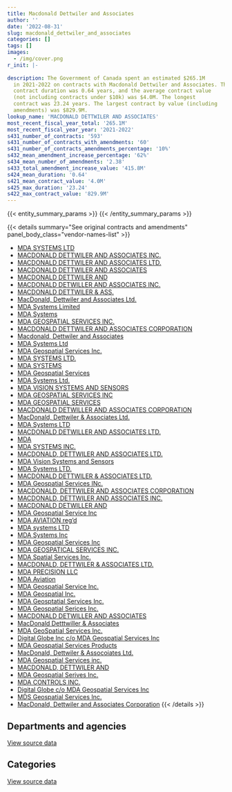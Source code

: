 ```yaml
---
title: Macdonald Dettwiler and Associates
author: ''
date: '2022-08-31'
slug: macdonald_dettwiler_and_associates
categories: []
tags: []
images:
  - /img/cover.png
r_init: |-
  
description: The Government of Canada spent an estimated $265.1M
  in 2021-2022 on contracts with Macdonald Dettwiler and Associates. The average
  contract duration was 0.64 years, and the average contract value
  (not including contracts under $10k) was $4.0M. The longest
  contract was 23.24 years. The largest contract by value (including
  amendments) was $829.9M.
lookup_name: 'MACDONALD DETTWILER AND ASSOCIATES'
most_recent_fiscal_year_total: '265.1M'
most_recent_fiscal_year_year: '2021-2022'
s431_number_of_contracts: '593'
s431_number_of_contracts_with_amendments: '60'
s431_number_of_contracts_amendments_percentage: '10%'
s432_mean_amendment_increase_percentage: '62%'
s434_mean_number_of_amendments: '2.38'
s433_total_amendment_increase_value: '415.8M'
s424_mean_duration: '0.64'
s421_mean_contract_value: '4.0M'
s425_max_duration: '23.24'
s422_max_contract_value: '829.9M'
---
```


<script src="/rmarkdown-libs/htmlwidgets/htmlwidgets.js"></script>
<link href="/rmarkdown-libs/datatables-css/datatables-crosstalk.css" rel="stylesheet" />
<script src="/rmarkdown-libs/datatables-binding/datatables.js"></script>
<script src="/rmarkdown-libs/jquery/jquery-3.6.0.min.js"></script>
<link href="/rmarkdown-libs/dt-core-bootstrap/css/dataTables.bootstrap.min.css" rel="stylesheet" />
<link href="/rmarkdown-libs/dt-core-bootstrap/css/dataTables.bootstrap.extra.css" rel="stylesheet" />
<script src="/rmarkdown-libs/dt-core-bootstrap/js/jquery.dataTables.min.js"></script>
<script src="/rmarkdown-libs/dt-core-bootstrap/js/dataTables.bootstrap.min.js"></script>
<link href="/rmarkdown-libs/crosstalk/css/crosstalk.min.css" rel="stylesheet" />
<script src="/rmarkdown-libs/crosstalk/js/crosstalk.min.js"></script>
<script src="/rmarkdown-libs/htmlwidgets/htmlwidgets.js"></script>
<link href="/rmarkdown-libs/datatables-css/datatables-crosstalk.css" rel="stylesheet" />
<script src="/rmarkdown-libs/datatables-binding/datatables.js"></script>
<script src="/rmarkdown-libs/jquery/jquery-3.6.0.min.js"></script>
<link href="/rmarkdown-libs/dt-core-bootstrap/css/dataTables.bootstrap.min.css" rel="stylesheet" />
<link href="/rmarkdown-libs/dt-core-bootstrap/css/dataTables.bootstrap.extra.css" rel="stylesheet" />
<script src="/rmarkdown-libs/dt-core-bootstrap/js/jquery.dataTables.min.js"></script>
<script src="/rmarkdown-libs/dt-core-bootstrap/js/dataTables.bootstrap.min.js"></script>
<link href="/rmarkdown-libs/crosstalk/css/crosstalk.min.css" rel="stylesheet" />
<script src="/rmarkdown-libs/crosstalk/js/crosstalk.min.js"></script>

{{< entity_summary_params >}}
{{< /entity_summary_params >}}

{{< details summary="See original contracts and amendments" panel_body_class="vendor-names-list" >}}
- [MDA SYSTEMS LTD](https://search.open.canada.ca/en/ct/?sort=contract_value_f%20desc&page=1&search_text=%22MDA%20SYSTEMS%20LTD%22)
- [MACDONALD DETTWILER AND ASSOCIATES INC.](https://search.open.canada.ca/en/ct/?sort=contract_value_f%20desc&page=1&search_text=%22MACDONALD%20DETTWILER%20AND%20ASSOCIATES%20INC.%22)
- [MACDONALD DETTWILER AND ASSOCIATES LTD.](https://search.open.canada.ca/en/ct/?sort=contract_value_f%20desc&page=1&search_text=%22MACDONALD%20DETTWILER%20AND%20ASSOCIATES%20LTD.%22)
- [MACDONALD DETTWILER AND ASSOCIATES](https://search.open.canada.ca/en/ct/?sort=contract_value_f%20desc&page=1&search_text=%22MACDONALD%20DETTWILER%20AND%20ASSOCIATES%22)
- [MACDONALD DETTWILER AND](https://search.open.canada.ca/en/ct/?sort=contract_value_f%20desc&page=1&search_text=%22MACDONALD%20DETTWILER%20AND%22)
- [MACDONALD DETWILLER AND ASSOCIATES INC.](https://search.open.canada.ca/en/ct/?sort=contract_value_f%20desc&page=1&search_text=%22MACDONALD%20DETWILLER%20AND%20ASSOCIATES%20INC.%22)
- [MACDONALD DETTWILER & ASS.](https://search.open.canada.ca/en/ct/?sort=contract_value_f%20desc&page=1&search_text=%22MACDONALD%20DETTWILER%20%26%20ASS.%22)
- [MacDonald, Dettwiler and Associates Ltd.](https://search.open.canada.ca/en/ct/?sort=contract_value_f%20desc&page=1&search_text=%22MacDonald%2c%20Dettwiler%20and%20Associates%20Ltd.%22)
- [MDA Systems Limited](https://search.open.canada.ca/en/ct/?sort=contract_value_f%20desc&page=1&search_text=%22MDA%20Systems%20Limited%22)
- [MDA Systems](https://search.open.canada.ca/en/ct/?sort=contract_value_f%20desc&page=1&search_text=%22MDA%20Systems%22)
- [MDA GEOSPATIAL SERVICES INC.](https://search.open.canada.ca/en/ct/?sort=contract_value_f%20desc&page=1&search_text=%22MDA%20GEOSPATIAL%20SERVICES%20INC.%22)
- [MACDONALD DETTWILER AND ASSOCIATES CORPORATION](https://search.open.canada.ca/en/ct/?sort=contract_value_f%20desc&page=1&search_text=%22MACDONALD%20DETTWILER%20AND%20ASSOCIATES%20CORPORATION%22)
- [Macdonald, Dettwiler and Associates](https://search.open.canada.ca/en/ct/?sort=contract_value_f%20desc&page=1&search_text=%22Macdonald%2c%20Dettwiler%20and%20Associates%22)
- [MDA Systems Ltd](https://search.open.canada.ca/en/ct/?sort=contract_value_f%20desc&page=1&search_text=%22MDA%20Systems%20Ltd%22)
- [MDA Geospatial Services Inc.](https://search.open.canada.ca/en/ct/?sort=contract_value_f%20desc&page=1&search_text=%22MDA%20Geospatial%20Services%20Inc.%22)
- [MDA SYSTEMS LTD.](https://search.open.canada.ca/en/ct/?sort=contract_value_f%20desc&page=1&search_text=%22MDA%20SYSTEMS%20LTD.%22)
- [MDA SYSTEMS](https://search.open.canada.ca/en/ct/?sort=contract_value_f%20desc&page=1&search_text=%22MDA%20SYSTEMS%22)
- [MDA Geospatial Services](https://search.open.canada.ca/en/ct/?sort=contract_value_f%20desc&page=1&search_text=%22MDA%20Geospatial%20Services%22)
- [MDA Systems Ltd.](https://search.open.canada.ca/en/ct/?sort=contract_value_f%20desc&page=1&search_text=%22MDA%20Systems%20Ltd.%22)
- [MDA VISION SYSTEMS AND SENSORS](https://search.open.canada.ca/en/ct/?sort=contract_value_f%20desc&page=1&search_text=%22MDA%20VISION%20SYSTEMS%20AND%20SENSORS%22)
- [MDA GEOSPATIAL SERVICES INC](https://search.open.canada.ca/en/ct/?sort=contract_value_f%20desc&page=1&search_text=%22MDA%20GEOSPATIAL%20SERVICES%20INC%22)
- [MDA GEOSPATIAL SERVICES](https://search.open.canada.ca/en/ct/?sort=contract_value_f%20desc&page=1&search_text=%22MDA%20GEOSPATIAL%20SERVICES%22)
- [MACDONALD DETWILLER AND ASSOCIATES CORPORATION](https://search.open.canada.ca/en/ct/?sort=contract_value_f%20desc&page=1&search_text=%22MACDONALD%20DETWILLER%20AND%20ASSOCIATES%20CORPORATION%22)
- [MacDonald, Dettwiler & Associates Ltd.](https://search.open.canada.ca/en/ct/?sort=contract_value_f%20desc&page=1&search_text=%22MacDonald%2c%20Dettwiler%20%26%20Associates%20Ltd.%22)
- [MDA Systems LTD](https://search.open.canada.ca/en/ct/?sort=contract_value_f%20desc&page=1&search_text=%22MDA%20Systems%20LTD%22)
- [MACDONALD DETWILLER AND ASSOCIATES LTD.](https://search.open.canada.ca/en/ct/?sort=contract_value_f%20desc&page=1&search_text=%22MACDONALD%20DETWILLER%20AND%20ASSOCIATES%20LTD.%22)
- [MDA](https://search.open.canada.ca/en/ct/?sort=contract_value_f%20desc&page=1&search_text=%22MDA%22)
- [MDA SYSTEMS INC.](https://search.open.canada.ca/en/ct/?sort=contract_value_f%20desc&page=1&search_text=%22MDA%20SYSTEMS%20INC.%22)
- [MACDONALD, DETTWILER AND ASSOCIATES LTD.](https://search.open.canada.ca/en/ct/?sort=contract_value_f%20desc&page=1&search_text=%22MACDONALD%2c%20DETTWILER%20AND%20ASSOCIATES%20LTD.%22)
- [MDA Vision Systems and Sensors](https://search.open.canada.ca/en/ct/?sort=contract_value_f%20desc&page=1&search_text=%22MDA%20Vision%20Systems%20and%20Sensors%22)
- [MDA Systems LTD.](https://search.open.canada.ca/en/ct/?sort=contract_value_f%20desc&page=1&search_text=%22MDA%20Systems%20LTD.%22)
- [MACDONALD DETTWILER & ASSOCIATES LTD.](https://search.open.canada.ca/en/ct/?sort=contract_value_f%20desc&page=1&search_text=%22MACDONALD%20DETTWILER%20%26%20ASSOCIATES%20LTD.%22)
- [MDA Geospatial Services INc.](https://search.open.canada.ca/en/ct/?sort=contract_value_f%20desc&page=1&search_text=%22MDA%20Geospatial%20Services%20INc.%22)
- [MACDONALD, DETTWILER AND ASSOCIATES CORPORATION](https://search.open.canada.ca/en/ct/?sort=contract_value_f%20desc&page=1&search_text=%22MACDONALD%2c%20DETTWILER%20AND%20ASSOCIATES%20CORPORATION%22)
- [MACDONALD, DETTWILER AND ASSOCIATES INC.](https://search.open.canada.ca/en/ct/?sort=contract_value_f%20desc&page=1&search_text=%22MACDONALD%2c%20DETTWILER%20AND%20ASSOCIATES%20INC.%22)
- [MACDONALD DETWILLER AND](https://search.open.canada.ca/en/ct/?sort=contract_value_f%20desc&page=1&search_text=%22MACDONALD%20DETWILLER%20AND%22)
- [MDA Geospatial Service Inc](https://search.open.canada.ca/en/ct/?sort=contract_value_f%20desc&page=1&search_text=%22MDA%20Geospatial%20Service%20Inc%22)
- [MDA AVIATION reg’d](https://search.open.canada.ca/en/ct/?sort=contract_value_f%20desc&page=1&search_text=%22MDA%20AVIATION%20reg%27d%22)
- [MDA systems LTD](https://search.open.canada.ca/en/ct/?sort=contract_value_f%20desc&page=1&search_text=%22MDA%20systems%20LTD%22)
- [MDA Systems Inc](https://search.open.canada.ca/en/ct/?sort=contract_value_f%20desc&page=1&search_text=%22MDA%20Systems%20Inc%22)
- [MDA Geospatial Services Inc](https://search.open.canada.ca/en/ct/?sort=contract_value_f%20desc&page=1&search_text=%22MDA%20Geospatial%20Services%20Inc%22)
- [MDA GEOSPATICAL SERVICES INC.](https://search.open.canada.ca/en/ct/?sort=contract_value_f%20desc&page=1&search_text=%22MDA%20GEOSPATICAL%20SERVICES%20INC.%22)
- [MDA Spatial Services Inc.](https://search.open.canada.ca/en/ct/?sort=contract_value_f%20desc&page=1&search_text=%22MDA%20Spatial%20Services%20Inc.%22)
- [MACDONALD, DETTWILER & ASSOCIATES LTD.](https://search.open.canada.ca/en/ct/?sort=contract_value_f%20desc&page=1&search_text=%22MACDONALD%2c%20DETTWILER%20%26%20ASSOCIATES%20LTD.%22)
- [MDA PRECISION LLC](https://search.open.canada.ca/en/ct/?sort=contract_value_f%20desc&page=1&search_text=%22MDA%20PRECISION%20LLC%22)
- [MDA Aviation](https://search.open.canada.ca/en/ct/?sort=contract_value_f%20desc&page=1&search_text=%22MDA%20Aviation%22)
- [MDA Geospatial Service Inc.](https://search.open.canada.ca/en/ct/?sort=contract_value_f%20desc&page=1&search_text=%22MDA%20Geospatial%20Service%20Inc.%22)
- [MDA Geospatial Inc.](https://search.open.canada.ca/en/ct/?sort=contract_value_f%20desc&page=1&search_text=%22MDA%20Geospatial%20Inc.%22)
- [MDA Geosptatial Services Inc.](https://search.open.canada.ca/en/ct/?sort=contract_value_f%20desc&page=1&search_text=%22MDA%20Geosptatial%20Services%20Inc.%22)
- [MDA Geospatial Serices Inc.](https://search.open.canada.ca/en/ct/?sort=contract_value_f%20desc&page=1&search_text=%22MDA%20Geospatial%20Serices%20Inc.%22)
- [MACDONALD DETWILLER AND ASSOCIATES](https://search.open.canada.ca/en/ct/?sort=contract_value_f%20desc&page=1&search_text=%22MACDONALD%20DETWILLER%20AND%20ASSOCIATES%22)
- [MacDonald Detttwiller & Associates](https://search.open.canada.ca/en/ct/?sort=contract_value_f%20desc&page=1&search_text=%22MacDonald%20Detttwiller%20%26%20Associates%22)
- [MDA GeoSpatial Services Inc.](https://search.open.canada.ca/en/ct/?sort=contract_value_f%20desc&page=1&search_text=%22MDA%20GeoSpatial%20Services%20Inc.%22)
- [Digital Globe Inc c/o MDA Geospatial Services Inc](https://search.open.canada.ca/en/ct/?sort=contract_value_f%20desc&page=1&search_text=%22Digital%20Globe%20Inc%20c%2fo%20MDA%20Geospatial%20Services%20Inc%22)
- [MDA Geospatial Services Products](https://search.open.canada.ca/en/ct/?sort=contract_value_f%20desc&page=1&search_text=%22MDA%20Geospatial%20Services%20Products%22)
- [MacDonald, Dettwiler & Assocoiates Ltd.](https://search.open.canada.ca/en/ct/?sort=contract_value_f%20desc&page=1&search_text=%22MacDonald%2c%20Dettwiler%20%26%20Assocoiates%20Ltd.%22)
- [MDA Geospatial Services inc.](https://search.open.canada.ca/en/ct/?sort=contract_value_f%20desc&page=1&search_text=%22MDA%20Geospatial%20Services%20inc.%22)
- [MACDONALD, DETTWILER AND](https://search.open.canada.ca/en/ct/?sort=contract_value_f%20desc&page=1&search_text=%22MACDONALD%2c%20DETTWILER%20%20AND%22)
- [MDA Geospatial Serives Inc.](https://search.open.canada.ca/en/ct/?sort=contract_value_f%20desc&page=1&search_text=%22MDA%20Geospatial%20Serives%20Inc.%22)
- [MDA CONTROLS INC.](https://search.open.canada.ca/en/ct/?sort=contract_value_f%20desc&page=1&search_text=%22MDA%20CONTROLS%20INC.%22)
- [Digital Globe c/o MDA Geospatial Services Inc](https://search.open.canada.ca/en/ct/?sort=contract_value_f%20desc&page=1&search_text=%22Digital%20Globe%20c%2fo%20MDA%20Geospatial%20Services%20Inc%22)
- [MDS Geospatial Services Inc.](https://search.open.canada.ca/en/ct/?sort=contract_value_f%20desc&page=1&search_text=%22MDS%20Geospatial%20Services%20Inc.%22)
- [MacDonald, Dettwiler and Associates Corporation](https://search.open.canada.ca/en/ct/?sort=contract_value_f%20desc&page=1&search_text=%22MacDonald%2c%20Dettwiler%20and%20Associates%20Corporation%22)
{{< /details >}}

## Departments and agencies

<div id="htmlwidget-1" style="width:100%;height:auto;" class="datatables html-widget"></div>
<script type="application/json" data-for="htmlwidget-1">{"x":{"style":"bootstrap","filter":"none","vertical":false,"data":[["<a href=\"/departments/aafc-aac/\">Agriculture and Agri-Food Canada<\/a>","<a href=\"/departments/aandc-aadnc/\">Crown-Indigenous Relations and Northern Affairs Canada<\/a>","<a href=\"/departments/csa-asc/\">Canadian Space Agency<\/a>","<a href=\"/departments/dfatd-maecd/\">Global Affairs Canada<\/a>","<a href=\"/departments/dfo-mpo/\">Fisheries and Oceans Canada<\/a>","<a href=\"/departments/dnd-mdn/\">National Defence<\/a>","<a href=\"/departments/ec/\">Environment and Climate Change Canada<\/a>","<a href=\"/departments/isc-sac/\">Indigenous Services Canada<\/a>","<a href=\"/departments/nrc-cnrc/\">National Research Council Canada<\/a>","<a href=\"/departments/nrcan-rncan/\">Natural Resources Canada<\/a>","<a href=\"/departments/pc/\">Parks Canada<\/a>","<a href=\"/departments/statcan/\">Statistics Canada<\/a>","<a href=\"/departments/tc/\">Transport Canada<\/a>"],[null,19679.36,165276095.04,68553.59,161758.69,42294515.95,8064,null,920460.5,1814308.12,33828.47,null,null],[58584.94,null,162947444.95,60289.6,140116.53,39524706.36,51640.23,null,1053251.07,1938497.3,34411.16,185840.55,null],[null,null,215423869.02,10482.49,694460.52,44352554.56,10681.36,36792,1351194.11,1588588.13,117036.79,222480.12,null],[null,null,218794355.17,79710.62,1424064.03,38345248.94,null,null,2382576.93,1408506.1,2291603.01,238481.54,141250]],"container":"<table class=\"table table-striped table-hover row-border order-column display\">\n  <thead>\n    <tr>\n      <th>Department<\/th>\n      <th>2018-2019<\/th>\n      <th>2019-2020<\/th>\n      <th>2020-2021<\/th>\n      <th>2021-2022<\/th>\n    <\/tr>\n  <\/thead>\n<\/table>","options":{"order":[[4,"desc"]],"pageLength":10,"autoWidth":true,"columnDefs":[{"targets":1,"render":"function(data, type, row, meta) {\n    return type !== 'display' ? data : DTWidget.formatCurrency(data, \"$\", 2, 3, \",\", \".\", true, null);\n  }"},{"targets":2,"render":"function(data, type, row, meta) {\n    return type !== 'display' ? data : DTWidget.formatCurrency(data, \"$\", 2, 3, \",\", \".\", true, null);\n  }"},{"targets":3,"render":"function(data, type, row, meta) {\n    return type !== 'display' ? data : DTWidget.formatCurrency(data, \"$\", 2, 3, \",\", \".\", true, null);\n  }"},{"targets":4,"render":"function(data, type, row, meta) {\n    return type !== 'display' ? data : DTWidget.formatCurrency(data, \"$\", 2, 3, \",\", \".\", true, null);\n  }"},{"width":"16%","targets":[1,2,3,4]},{"className":"dt-right","targets":[1,2,3,4]}],"orderClasses":false}},"evals":["options.columnDefs.0.render","options.columnDefs.1.render","options.columnDefs.2.render","options.columnDefs.3.render"],"jsHooks":[]}</script>
<p class="text-right">
<a href="https://github.com/GoC-Spending/contracts-data/tree/main/data/out/vendors/macdonald_dettwiler_and_associates/summary_by_fiscal_year_by_department.csv" class="source-data-link btn btn-link">View source data</a>
</p>

## Categories

<div id="htmlwidget-2" style="width:100%;height:auto;" class="datatables html-widget"></div>
<script type="application/json" data-for="htmlwidget-2">{"x":{"style":"bootstrap","filter":"none","vertical":false,"data":[["<a href=\"/categories/other/\">(Other)<\/a>","<a href=\"/categories/facilities_and_construction/\">Facilities and construction<\/a>","<a href=\"/categories/office_management/\">Office management<\/a>","<a href=\"/categories/defence/\">Defence<\/a>","<a href=\"/categories/professional_services/\">Professional services<\/a>","<a href=\"/categories/information_technology/\">Information technology<\/a>","<a href=\"/categories/transportation_and_logistics/\">Transportation and logistics<\/a>","<a href=\"/categories/industrial_products_and_services/\">Industrial products and services<\/a>","<a href=\"/categories/human_capital/\">Human capital<\/a>"],[null,63038035.42,384251.45,9961130.95,136239052.54,963945.36,null,null,10848],[22648.85,65138795.18,117164.89,10403611.11,128878292.67,1044076.23,null,235665.02,154528.73],[13916.1,115565696.42,583858.87,9712172.1,136561274.61,565251.54,null,773182.2,32787.27],[9708.9,110794019.6,42869.87,12075101.16,137820354.69,300693.87,347153.45,3587415.55,128479.26]],"container":"<table class=\"table table-striped table-hover row-border order-column display\">\n  <thead>\n    <tr>\n      <th>Category<\/th>\n      <th>2018-2019<\/th>\n      <th>2019-2020<\/th>\n      <th>2020-2021<\/th>\n      <th>2021-2022<\/th>\n    <\/tr>\n  <\/thead>\n<\/table>","options":{"order":[[4,"desc"]],"dom":"t","pageLength":30,"autoWidth":true,"columnDefs":[{"targets":1,"render":"function(data, type, row, meta) {\n    return type !== 'display' ? data : DTWidget.formatCurrency(data, \"$\", 2, 3, \",\", \".\", true, null);\n  }"},{"targets":2,"render":"function(data, type, row, meta) {\n    return type !== 'display' ? data : DTWidget.formatCurrency(data, \"$\", 2, 3, \",\", \".\", true, null);\n  }"},{"targets":3,"render":"function(data, type, row, meta) {\n    return type !== 'display' ? data : DTWidget.formatCurrency(data, \"$\", 2, 3, \",\", \".\", true, null);\n  }"},{"targets":4,"render":"function(data, type, row, meta) {\n    return type !== 'display' ? data : DTWidget.formatCurrency(data, \"$\", 2, 3, \",\", \".\", true, null);\n  }"},{"width":"16%","targets":[1,2,3,4]},{"className":"dt-right","targets":[1,2,3,4]}],"orderClasses":false,"lengthMenu":[10,25,30,50,100]}},"evals":["options.columnDefs.0.render","options.columnDefs.1.render","options.columnDefs.2.render","options.columnDefs.3.render"],"jsHooks":[]}</script>
<p class="text-right">
<a href="https://github.com/GoC-Spending/contracts-data/tree/main/data/out/vendors/macdonald_dettwiler_and_associates/summary_by_fiscal_year_by_category.csv" class="source-data-link btn btn-link">View source data</a>
</p>
